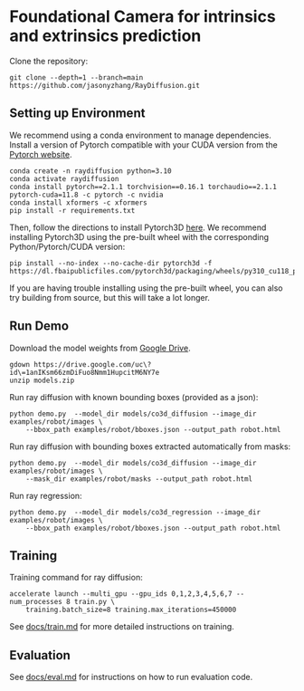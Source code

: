 # Foundational Camera for intrinsics and extrinsics prediction

Clone the repository:
```
git clone --depth=1 --branch=main https://github.com/jasonyzhang/RayDiffusion.git
```

## Setting up Environment

We recommend using a conda environment to manage dependencies. Install a version of
Pytorch compatible with your CUDA version from the [Pytorch website](https://pytorch.org/get-started/locally/).

```
conda create -n raydiffusion python=3.10
conda activate raydiffusion
conda install pytorch==2.1.1 torchvision==0.16.1 torchaudio==2.1.1 pytorch-cuda=11.8 -c pytorch -c nvidia
conda install xformers -c xformers
pip install -r requirements.txt
```

Then, follow the directions to install Pytorch3D [here](https://github.com/facebookresearch/pytorch3d/blob/main/INSTALL.md).
We recommend installing Pytorch3D using the pre-built wheel with the corresponding Python/Pytorch/CUDA version:
```
pip install --no-index --no-cache-dir pytorch3d -f https://dl.fbaipublicfiles.com/pytorch3d/packaging/wheels/py310_cu118_pyt211/download.html
```
If you are having trouble installing using the pre-built wheel, you can also try building from source, but this will take a lot longer.

## Run Demo

Download the model weights from [Google Drive](https://drive.google.com/file/d/1anIKsm66zmDiFuo8Nmm1HupcitM6NY7e/view?usp=drive_link).
```
gdown https://drive.google.com/uc\?id\=1anIKsm66zmDiFuo8Nmm1HupcitM6NY7e
unzip models.zip
```

Run ray diffusion with known bounding boxes (provided as a json):
```
python demo.py  --model_dir models/co3d_diffusion --image_dir examples/robot/images \
    --bbox_path examples/robot/bboxes.json --output_path robot.html
```

Run ray diffusion with bounding boxes extracted automatically from masks:
```
python demo.py  --model_dir models/co3d_diffusion --image_dir examples/robot/images \
    --mask_dir examples/robot/masks --output_path robot.html
```

Run ray regression:
```
python demo.py  --model_dir models/co3d_regression --image_dir examples/robot/images \
    --bbox_path examples/robot/bboxes.json --output_path robot.html
```

## Training

Training command for ray diffusion:
```
accelerate launch --multi_gpu --gpu_ids 0,1,2,3,4,5,6,7 --num_processes 8 train.py \
    training.batch_size=8 training.max_iterations=450000
```

See [docs/train.md](docs/train.md) for more detailed instructions on training.

## Evaluation

See [docs/eval.md](docs/eval.md) for instructions on how to run evaluation code.
